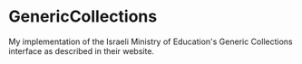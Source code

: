 # GenericCollections
My implementation of the Israeli Ministry of Education's Generic Collections interface as described in their website.
